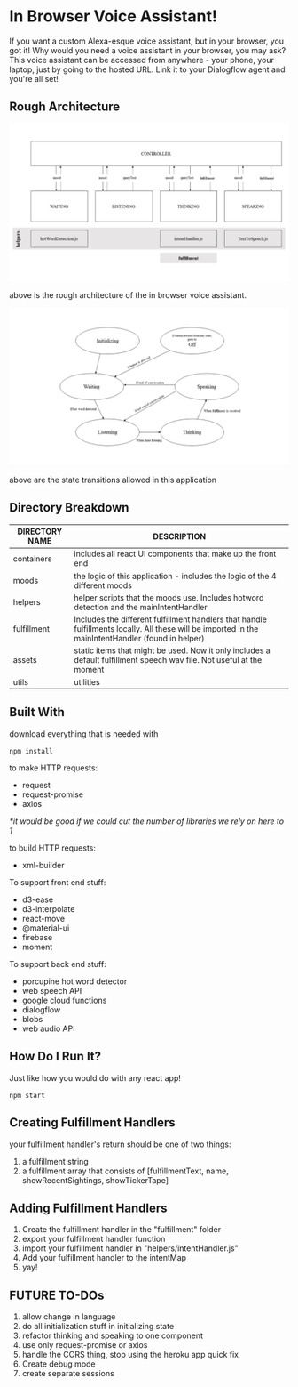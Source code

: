 
# In Browser Voice Assistant!

If you want a custom Alexa-esque voice assistant, but in your browser, you got it! Why would you need a voice assistant in your browser, you may ask? This voice assistant can be accessed from anywhere - your phone, your laptop, just by going to the hosted URL. Link it to your Dialogflow agent and you're all set!


## Rough Architecture
![shows the architecture of the in browser voice assistant](./architecture.jpg)

above is the rough architecture of the in browser voice assistant.

![states allowed](./state.jpg)

above are the state transitions allowed in this application

## Directory Breakdown

| DIRECTORY NAME | DESCRIPTION |
|----|----|
|containers| includes all react UI components that make up the front end|
|moods| the logic of this application - includes the logic of the 4 different moods|
|helpers| helper scripts that the moods use. Includes hotword detection and the mainIntentHandler|
|fulfillment| Includes the different fulfillment handlers that handle fulfillments locally. All these will be imported in the mainIntentHandler (found in helper)|
|assets| static items that might be used. Now it only includes a default fulfillment speech wav file. Not useful at the moment|
|utils| utilities|

## Built With
download everything that is needed with
```
npm install
```

to make HTTP requests:
* request
* request-promise
* axios

<i> *it would be good if we could cut the number of libraries we rely on here to 1 </i>


to build HTTP requests:
* xml-builder

To support front end stuff:
* d3-ease
* d3-interpolate
* react-move
* @material-ui
* firebase
* moment

To support back end stuff:
* porcupine hot word detector
* web speech API
* google cloud functions
* dialogflow
* blobs
* web audio API

## How Do I Run It?

Just like how you would do with any react app!
```
npm start
```
## Creating Fulfillment Handlers
your fulfillment handler's return should be one of two things:

1. a fulfillment string
2. a fulfillment array that consists of [fulfillmentText, name, showRecentSightings, showTickerTape]

## Adding Fulfillment Handlers
1. Create the fulfillment handler in the "fulfillment" folder
2. export your fulfillment handler function
3. import your fulfillment handler in "helpers/intentHandler.js"
4. Add your fulfillment handler to the intentMap
5. yay!

## FUTURE TO-DOs
1. allow change in language
2. do all initialization stuff in initializing state
3. refactor thinking and speaking to one component
4. use only request-promise or axios
5. handle the CORS thing, stop using the heroku app quick fix
6. Create debug mode
7. create separate sessions
